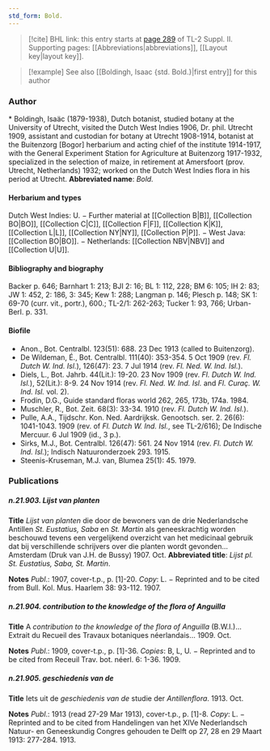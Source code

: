```yaml
---
std_form: Bold.
---
```


> [!cite] BHL link: this entry starts at [page 289](https://www.biodiversitylibrary.org/page/33265486) of TL-2 Suppl. II.
> Supporting pages: [[Abbreviations|abbreviations]], [[Layout key|layout key]].

> [!example] See also [[Boldingh, Isaac {std. Bold.}|first entry]] for this author

### Author

\* Boldingh, Isaäc (1879-1938), Dutch botanist, studied botany at the University of Utrecht, visited the Dutch West Indies 1906, Dr. phil. Utrecht 1909, assistant and custodian for botany at Utrecht 1908-1914, botanist at the Buitenzorg \[Bogor\] herbarium and acting chief of the institute 1914-1917, with the General Experiment Station for Agriculture at Buitenzorg 1917-1932, specialized in the selection of maize, in retirement at Amersfoort (prov. Utrecht, Netherlands) 1932; worked on the Dutch West Indies flora in his period at Utrecht. 
**Abbreviated name**: *Bold.*

#### Herbarium and types

Dutch West Indies: U. − Further material at [[Collection B|B]], [[Collection BO|BO]], [[Collection C|C]], [[Collection F|F]], [[Collection K|K]], [[Collection L|L]], [[Collection NY|NY]], [[Collection P|P]]. − West Java: [[Collection BO|BO]]. − Netherlands: [[Collection NBV|NBV]] and [[Collection U|U]].

#### Bibliography and biography

Backer p. 646; Barnhart 1: 213; BJI 2: 16; BL 1: 112, 228; BM 6: 105; IH 2: 83; JW 1: 452, 2: 186, 3: 345; Kew 1: 288; Langman p. 146; Plesch p. 148; SK 1: 69-70 (curr. vit., portr.), 600.; TL-2/1: 262-263; Tucker 1: 93, 766; Urban-Berl. p. 331.

#### Biofile

- Anon., Bot. Centralbl. 123(51): 688. 23 Dec 1913 (called to Buitenzorg).
- De Wildeman, É., Bot. Centralbl. 111(40): 353-354. 5 Oct 1909 (rev. *Fl. Dutch W. Ind. Isl.*), 126(47): 23. 7 Jul 1914 (rev. *Fl. Ned. W. Ind. Isl.*).
- Diels, L., Bot. Jahrb. 44(Lit.): 19-20. 23 Nov 1909 (rev. *Fl. Dutch W. Ind. Isl.*), 52(Lit.): 8-9. 24 Nov 1914 (rev. *Fl. Ned. W. Ind. Isl.* and *Fl. Curaç. W. Ind. Isl.* vol. 2).
- Frodin, D.G., Guide standard floras world 262, 265, 173b, 174a. 1984.
- Muschler, R., Bot. Zeit. 68(3): 33-34. 1910 (rev. *Fl. Dutch W. Ind. Isl.*).
- Pulle, A.A., Tijdschr. Kon. Ned. Aardrijksk. Genootsch. ser. 2. 26(6): 1041-1043. 1909 (rev. of *Fl. Dutch W. Ind. Isl.*, see TL-2/616); De Indische Mercuur. 6 Jul 1909 (id., 3 p.).
- Sirks, M.J., Bot. Centralbl. 126(47): 561. 24 Nov 1914 (rev. *Fl. Dutch W. Ind. Isl.*); Indisch Natuuronderzoek 293. 1915.
- Steenis-Kruseman, M.J. van, Blumea 25(1): 45. 1979.

### Publications

##### n.21.903. Lijst van planten

**Title**
*Lijst van planten* die door de bewoners van de drie Nederlandsche Antillen *St. Eustatius, Saba* en *St. Martin* als geneeskrachtig worden beschouwd tevens een vergelijkend overzicht van het medicinaal gebruik dat bij verschillende schrijvers over die planten wordt gevonden... Amsterdam (Druk van J.H. de Bussy) 1907. Oct.
**Abbreviated title**: *Lijst pl. St. Eustatius, Saba, St. Martin*.

**Notes**
*Publ*.: 1907, cover-t.p., p. \[1\]-20. *Copy*: L. − Reprinted and to be cited from Bull. Kol. Mus. Haarlem 38: 93-112. 1907.

##### n.21.904. contribution to the knowledge of the flora of Anguilla

**Title**
A *contribution to the knowledge of the flora of Anguilla* (B.W.I.)... Extrait du Recueil des Travaux botaniques néerlandais... 1909. Oct.

**Notes**
*Publ*.: 1909, cover-t.p., p. \[1\]-36. *Copies*: B, L, U. − Reprinted and to be cited from Receuil Trav. bot. néerl. 6: 1-36. 1909.

##### n.21.905. geschiedenis van de

**Title**
Iets uit de *geschiedenis van de* studie der *Antillenflora*. 1913. Oct.

**Notes**
*Publ*.: 1913 (read 27-29 Mar 1913), cover-t.p., p. \[1\]-8. *Copy*: L. − Reprinted and to be cited from Handelingen van het XIVe Nederlandsch Natuur- en Geneeskundig Congres gehouden te Delft op 27, 28 en 29 Maart 1913: 277-284. 1913.

